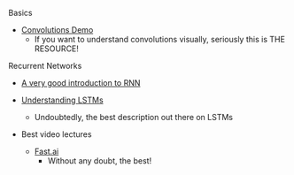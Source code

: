 Basics
* [Convolutions Demo](http://scs.ryerson.ca/~aharley/vis/)
  * If you want to understand convolutions visually, seriously this is THE RESOURCE!

Recurrent Networks
* [A very good introduction to RNN](http://www.wildml.com/2015/09/recurrent-neural-networks-tutorial-part-1-introduction-to-rnns/)
* [Understanding LSTMs](http://colah.github.io/posts/2015-08-Understanding-LSTMs/)
  * Undoubtedly, the best description out there on LSTMs


* Best video lectures
  * [Fast.ai](http://www.fast.ai/)
    * Without any doubt, the best!
